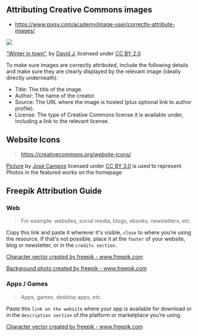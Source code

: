 
## Attributing Creative Commons images

* https://www.pixsy.com/academy/image-user/correctly-attribute-images/

<img src="https://3uyk1u8t31u2s7pqj3y10ttm-wpengine.netdna-ssl.com/wp-content/uploads/2018/03/Winter-in-town-David-J-CC-BY-2.0.jpg">

[“Winter in town”](https://www.flickr.com/photos/sebilden/40512726042/), by [David J](https://www.flickr.com/photos/sebilden/), licensed under [CC BY 2.0](https://creativecommons.org/licenses/by/2.0/)

To make sure images are correctly attributed, include the following details and make sure they are clearly displayed by the relevant image (ideally directly underneath):

* Title: The title of the image.
* Author: The name of the creator.
* Source: The URL where the image is hosted (plus optional link to author profile).
* License: The type of Creative Commons license it is available under, including a link to the relevant license.

## Website Icons

> https://creativecommons.org/website-icons/

[Picture](https://thenounproject.com/search/?q=image&i=16016) by [José Campos](https://thenounproject.com/jcampos) licensed under [CC BY 3.0](https://creativecommons.org/licenses/by/3.0/us/) is used to represent Photos in the featured works on the homepage

## Freepik Attribution Guide

### Web

> For example: websites, social media, blogs, ebooks, newsletters, etc.

Copy this link and paste it wherever it's visible, `close` to where you’re using the resource. If that's not possible, place it at the `footer` of your website, blog or newsletter, or in the `credits section.`

<a href="https://www.freepik.com/free-photos-vectors/character">Character vector created by freepik - www.freepik.com</a>

<a href="https://www.freepik.com/free-photos-vectors/background">Background photo created by freepik - www.freepik.com</a>


### Apps / Games

> Apps, games, desktop apps, etc.

Paste this `link on the website` where your app is available for download or in the `description section` of the platform or marketplace you’re using.

<a href="https://www.freepik.com/free-photos-vectors/character">Character vector created by freepik - www.freepik.com</a>